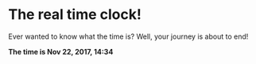 # The real time clock!

Ever wanted to know what the time is? Well, your journey is about to end!

**The time is Nov 22, 2017, 14:34**